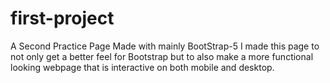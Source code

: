 # first-project
A Second Practice Page
Made with mainly BootStrap-5
I made this page to not only get a better feel for Bootstrap but to also make a more functional looking webpage that is interactive on both mobile and desktop.
